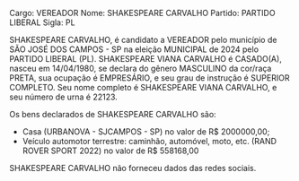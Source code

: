 Cargo: VEREADOR
Nome: SHAKESPEARE CARVALHO
Partido: PARTIDO LIBERAL
Sigla: PL

SHAKESPEARE CARVALHO, é candidato a VEREADOR pelo município de SÃO JOSÉ DOS CAMPOS - SP na eleição MUNICIPAL de 2024 pelo PARTIDO LIBERAL (PL).
SHAKESPEARE VIANA CARVALHO é CASADO(A), nasceu em 14/04/1980, se declara do gênero MASCULINO da cor/raça PRETA, sua ocupação é EMPRESÁRIO, e seu grau de instrução é SUPERIOR COMPLETO.
Seu nome completo é SHAKESPEARE VIANA CARVALHO, e seu número de urna é 22123.

Os bens declarados de SHAKESPEARE CARVALHO são: 
- Casa (URBANOVA - SJCAMPOS - SP) no valor de R$ 2000000,00;
- Veículo automotor terrestre: caminhão, automóvel, moto, etc. (RAND ROVER SPORT 2022) no valor de R$ 558168,00

SHAKESPEARE CARVALHO não forneceu dados das redes sociais.